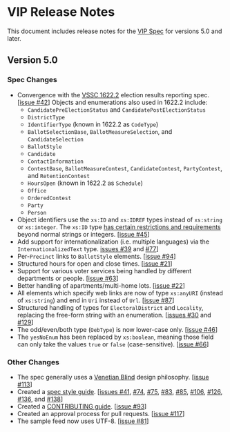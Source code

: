 # VIP Release Notes

This document includes release notes for the [VIP Spec][vip] for versions
5.0 and later.

## Version 5.0

### Spec Changes
* Convergence with the [VSSC 1622.2][vssc_1622.2] election results reporting spec.
  [[issue #42](https://github.com/votinginfoproject/vip-specification/issues/42)]
  Objects and enumerations also used in 1622.2 include:
  * `CandidatePreElectionStatus` and `CandidatePostElectionStatus`
  * `DistrictType`
  * `IdentifierType` (known in 1622.2 as `CodeType`)
  * `BallotSelectionBase`, `BallotMeasureSelection`, and `CandidateSelection`
  * `BallotStyle`
  * `Candidate`
  * `ContactInformation`
  * `ContestBase`, `BallotMeasureContest`, `CandidateContest`, `PartyContest`,
    and `RetentionContest`
  * `HoursOpen` (known in 1622.2 as `Schedule`)
  * `Office`
  * `OrderedContest`
  * `Party`
  * `Person`
* Object identifiers use the `xs:ID` and `xs:IDREF` types instead of `xs:string`
  or `xs:integer`. The `xs:ID` type [has certain restrictions and
  requirements](http://books.xmlschemata.org/relaxng/ch19-77151.html) beyond
  normal strings or integers.
  [[issue #45](https://github.com/votinginfoproject/vip-specification/issues/45)]
* Add support for internationalization (i.e. multiple languages) via the
  `InternationalizedText` type.
  [issues #39](https://github.com/votinginfoproject/vip-specification/issues/39) and
  [#77](https://github.com/votinginfoproject/vip-specification/issues/77)]
* Per-`Precinct` links to `BallotStyle` elements.
  [[issue #94](https://github.com/votinginfoproject/vip-specification/issues/94)]
* Structured hours for open and close times.
  [[issue #21](https://github.com/votinginfoproject/vip-specification/issues/21)]
* Support for various voter services being handled by different departments or
  people.
  [[issue #63](https://github.com/votinginfoproject/vip-specification/issues/63)]
* Better handling of apartments/multi-home lots.
  [[issue #22](https://github.com/votinginfoproject/vip-specification/issues/22)]
* All elements which specify web links are now of type `xs:anyURI` (instead of
  `xs:string`) and end in `Uri` instead of `Url`.
  [[issue #87](https://github.com/votinginfoproject/vip-specification/issues/87)]
* Structured handling of types for `ElectoralDistrict` and `Locality`, replacing
  the free-form string with an enumeration.
  [[issues #30](https://github.com/votinginfoproject/vip-specification/issues/30) and
  [#129](https://github.com/votinginfoproject/vip-specification/issues/129)]
* The odd/even/both type (`OebType`) is now lower-case only.
  [[issue #46](https://github.com/votinginfoproject/vip-specification/issues/46)]
* The `yesNoEnum` has been replaced by `xs:boolean`, meaning those field can
  only take the values `true` or `false` (case-sensitive).
  [[issue #66](https://github.com/votinginfoproject/vip-specification/issues/66)]

### Other Changes
* The spec generally uses a [Venetian
  Blind](http://www.oracle.com/technetwork/java/design-patterns-142138.html) design philosophy.
  [[issue #113](https://github.com/votinginfoproject/vip-specification/issues/113)]
* Created a
  [spec style
  guide](https://github.com/votinginfoproject/vip-specification/blob/vip5/STYLEGUIDE.md).
  [[issues #41](https://github.com/votinginfoproject/vip-specification/issues/41),
  [#74](https://github.com/votinginfoproject/vip-specification/issues/74),
  [#75](https://github.com/votinginfoproject/vip-specification/issues/75),
  [#83](https://github.com/votinginfoproject/vip-specification/issues/83),
  [#85](https://github.com/votinginfoproject/vip-specification/issues/85),
  [#106](https://github.com/votinginfoproject/vip-specification/issues/106),
  [#126](https://github.com/votinginfoproject/vip-specification/issues/126),
  [#136](https://github.com/votinginfoproject/vip-specification/issues/136), and
  [#138](https://github.com/votinginfoproject/vip-specification/issues/138)]
* Created a
  [CONTRIBUTING
  guide](https://github.com/votinginfoproject/vip-specification/blob/vip5/CONTRIBUTING.md).
  [[issue #93](https://github.com/votinginfoproject/vip-specification/issues/93)]
* Created an approval process for pull requests.
  [[issue #117](https://github.com/votinginfoproject/vip-specification/issues/117)]
* The sample feed now uses UTF-8.
  [[issue #81](https://github.com/votinginfoproject/vip-specification/issues/81)]

[vssc_1622.2]: http://grouper.ieee.org/groups/1622/groups/2/
[vip]: https://github.com/votinginfoproject/vip-specification

